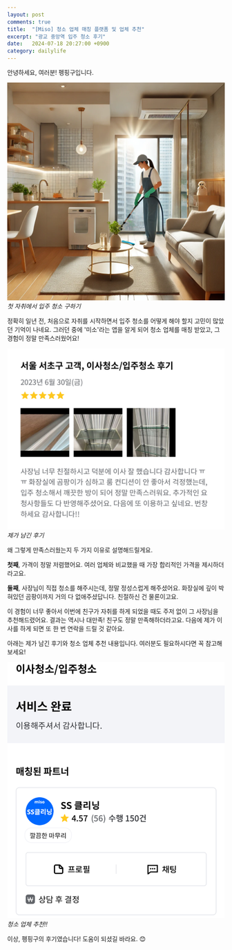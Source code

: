 ```yaml
---
layout: post
comments: true
title:  "[Miso] 청소 업체 매칭 플랫폼 및 업체 추천"
excerpt: "광교 중앙역 입주 청소 후기"
date:   2024-07-18 20:27:00 +0900
category: dailylife
---
```


안녕하세요, 여러분! 펭핑구입니다.

![이미지](/uploads/daily/24-07-18/입주청소.webp)
*첫 자취에서 입주 청소 구하기*

정확히 일년 전, 처음으로 자취를 시작하면서 입주 청소를 어떻게 해야 할지 고민이 많았던 기억이 나네요. 그러던 중에 '미소'라는 앱을 알게 되어 청소 업체를 매칭 받았고, 그 경험이 정말 만족스러웠어요!

![미소 후기](/uploads/daily/24-07-18/IMG_6095.jpeg)
*제가 남긴 후기*

왜 그렇게 만족스러웠는지 두 가지 이유로 설명해드릴게요.


**첫째**, 가격이 정말 저렴했어요. 여러 업체와 비교했을 때 가장 합리적인 가격을 제시하더라고요.

**둘째**, 사장님이 직접 청소를 해주시는데, 정말 정성스럽게 해주셨어요. 화장실에 깊이 박혀있던 곰팡이까지 거의 다 없애주셨답니다. 친절하신 건 물론이고요.

이 경험이 너무 좋아서 이번에 친구가 자취를 하게 되었을 때도 주저 없이 그 사장님을 추천해드렸어요. 결과는 역시나 대만족! 친구도 정말 만족해하더라고요. 다음에 제가 이사를 하게 되면 또 한 번 연락을 드릴 것 같아요.

아래는 제가 남긴 후기와 청소 업체 추천 내용입니다. 여러분도 필요하시다면 꼭 참고해보세요!



![미소 후기](/uploads/daily/24-07-18/IMG_6098.PNG)
*청소 업체 추천!!*

이상, 펭핑구의 후기였습니다! 도움이 되셨길 바라요. 😊
